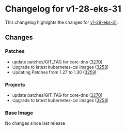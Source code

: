 # Changelog for v1-28-eks-31

This changelog highlights the changes for [v1-28-eks-31](https://github.com/aws/eks-distro/tree/v1-28-eks-31).

## Changes

### Patches
* update patches/GIT_TAG for core-dns ([3270](https://github.com/aws/eks-distro/pull/3270))
* Upgrade to latest kubernetes-csi images ([3258](https://github.com/aws/eks-distro/pull/3258))
* Updating Patches from 1.27 to 1.30 ([3259](https://github.com/aws/eks-distro/pull/3259))

### Projects
* update patches/GIT_TAG for core-dns ([3270](https://github.com/aws/eks-distro/pull/3270))
* Upgrade to latest kubernetes-csi images ([3258](https://github.com/aws/eks-distro/pull/3258))

### Base Image
No changes since last release

